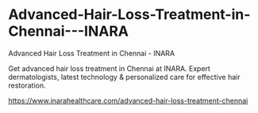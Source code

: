 # Advanced-Hair-Loss-Treatment-in-Chennai---INARA
Advanced Hair Loss Treatment in Chennai - INARA

Get advanced hair loss treatment in Chennai at INARA. Expert dermatologists, latest technology & personalized care for effective hair restoration.

https://www.inarahealthcare.com/advanced-hair-loss-treatment-chennai
